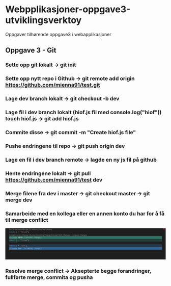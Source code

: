 # Webpplikasjoner-oppgave3-utviklingsverktoy

Oppgaver tilhørende oppgave3 i webapplikasjoner

## Oppgave 3 - Git

### Sette opp git lokalt -> git init

### Sette opp nytt repo i Github -> git remote add origin https://github.com/mienna91/test.git

### Lage dev branch lokalt -> git checkout -b dev

### Lage fil i dev branch lokalt (hiof.js fil med console.log("hiof")) touch hiof.js -> git add hiof.js

### Commite disse -> git commit -m "Create hiof.js file"

### Pushe endringene til repo -> git push origin dev

### Lage en fil i dev branch remote -> lagde en ny js fil på github

### Hente endringene lokalt -> git pull https://github.com/mienna91/test dev

### Merge filene fra dev i master -> git checkout master -> git merge dev

### Samarbeide med en kollega eller en annen konto du har for å få til merge conflict

<img src="conflict.png">

### Resolve merge conflict -> Aksepterte begge forandringer, fullførte merge, commita og pusha
